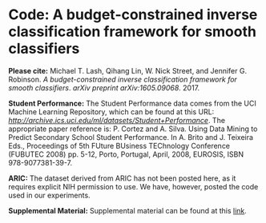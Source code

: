 # Code: A budget-constrained inverse classification framework for smooth classifiers

**Please cite:** Michael T. Lash, Qihang Lin, W. Nick Street, and Jennifer G. Robinson. *A budget-constrained inverse classification framework for smooth classifiers*. *arXiv preprint arXiv:1605.09068*. 2017.

**Student Performance:** The Student Performance data comes from the UCI Machine Learning Repository, which can be found at this URL: *http://archive.ics.uci.edu/ml/datasets/Student+Performance*. The appropriate paper reference is: P. Cortez and A. Silva. Using Data Mining to Predict Secondary School Student Performance. In A. Brito and J. Teixeira Eds., Proceedings of 5th FUture BUsiness TEChnology Conference (FUBUTEC 2008) pp. 5-12, Porto, Portugal, April, 2008, EUROSIS, ISBN 978-9077381-39-7.

**ARIC:** The dataset derived from ARIC has not been posted here, as it requires explicit NIH permission to use. We have, however, posted the code used in our experiments.

**Supplemental Material:** Supplemental material can be found at this [link](../other/suppl_material.pdf).
